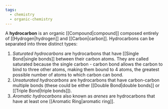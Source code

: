 ```yaml
---
tags:
  - chemistry
  - organic-chemistry
---
```

A **hydrocarbon** is an organic [[Compound|compound]] composed entirely of [[Hydrogen|hydrogen]] and [[Carbon|carbon]]. Hydrocarbons can be separated into three distinct types:
1. *Saturated hydrocarbons* are hydrocarbons that have [[Single Bond|single bonds]] between their carbon atoms. They are called saturated because the single carbon - carbon bond allows the carbon to bind to three other atoms, making them bound to 4 atoms, the greatest possible number of atoms to which carbon can bond.
2. *Unsaturated hydrocarbons* are hydrocarbons that have carbon-carbon multiple bonds (these could be either [[Double Bond|double bonds]] or [[Triple Bond|triple bonds]]). 
3. *Aromatic hydrocarbons* also known as *arenes* are hydrocarbons that have at least one [[Aromatic Ring|aromatic ring]].